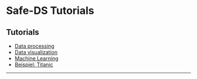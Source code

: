 # Safe-DS Tutorials

## Tutorials

-   [Data processing](./data_processing.md)
-   [Data visualization](./visualization.md)
-   [Machine Learning](./machine_learning.md)
-   [Beispiel: Titanic](./titanic.md)

---
